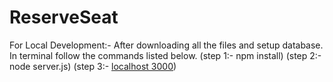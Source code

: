 # ReserveSeat

For Local Development:-
After downloading all the files and setup database.
In terminal follow the commands listed below. 
(step 1:- npm install)
(step 2:- node server.js)
(step 3:- [localhost 3000](http://localhost:3000/))


